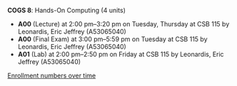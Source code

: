 **COGS 8**: Hands-On Computing (4 units)

- **A00** (Lecture) at 2:00 pm–3:20 pm on Tuesday, Thursday at CSB 115 by Leonardis, Eric Jeffrey (A53065040)
- **A00** (Final Exam) at 3:00 pm–5:59 pm on Tuesday at CSB 115 by Leonardis, Eric Jeffrey (A53065040)
- **A01** (Lab) at 2:00 pm–2:50 pm on Friday at CSB 115 by Leonardis, Eric Jeffrey (A53065040)

[Enrollment numbers over time](./COGS8.tsv)
